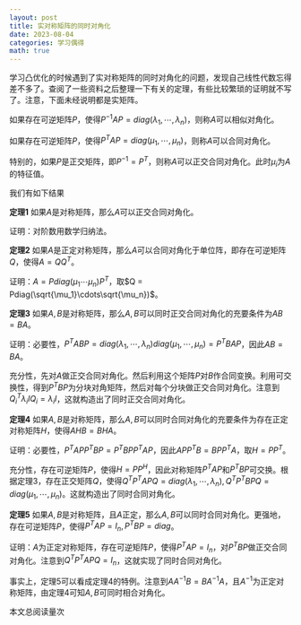 ```yaml
---
layout: post
title: 实对称矩阵的同时对角化
date: 2023-08-04
categories: 学习偶得
math: true
---
```


学习凸优化的时候遇到了实对称矩阵的同时对角化的问题，发现自己线性代数忘得差不多了。查阅了一些资料之后整理一下有关的定理，有些比较繁琐的证明就不写了。注意，下面未经说明都是实矩阵。

如果存在可逆矩阵$P$，使得$P^{-1}AP = diag(\lambda_1,\cdots,\lambda_n)$，则称$A$可以相似对角化。

如果存在可逆矩阵$P$，使得$P^TAP = diag(\mu_1,\cdots,\mu_n)$，则称$A$可以合同对角化。

特别的，如果$P$是正交矩阵，即$P^{-1} = P^T$，则称$A$可以正交合同对角化。此时$\mu_i$为$A$的特征值。

我们有如下结果

**定理1** 如果$A$是对称矩阵，那么$A$可以正交合同对角化。

证明：对阶数用数学归纳法。

**定理2** 如果$A$是正定对称矩阵，那么$A$可以合同对角化于单位阵，即存在可逆矩阵$Q$，使得$A = Q Q^T$。

证明：$A = Pdiag(\mu_1\cdots\mu_n)P^T$，取$Q = Pdiag(\sqrt{\mu_1}\cdots\sqrt{\mu_n})$。

**定理3** 如果$A,B$是对称矩阵，那么$A,B$可以同时正交合同对角化的充要条件为$AB = BA$。

证明：必要性，$P^TABP = diag(\lambda_1,\cdots,\lambda_n)diag(\mu_1,\cdots,\mu_n) = P^TBAP$，因此$AB = BA$。

充分性，先对$A$做正交合同对角化。然后利用这个矩阵$P$对$B$作合同变换。利用可交换性，得到$P^TBP$为分块对角矩阵，然后对每个分块做正交合同对角化。注意到$Q_i^T\lambda_iIQ_i = \lambda_iI$，这就构造出了同时正交合同对角化。

**定理4** 如果$A,B$是对称矩阵，那么$A,B$可以同时合同对角化的充要条件为存在正定对称矩阵$H$，使得$AHB = BHA$。

证明：必要性，$P^TAPP^TBP = P^TBPP^TAP$，因此$APP^TB = BPP^TA$，取$H = PP^T$。

充分性，存在可逆矩阵$P$，使得$H = PP^H$，因此对称矩阵$P^TAP$和$P^TBP$可交换。根据定理3，存在正交矩阵$Q$，使得$Q^TP^TAPQ = diag(\lambda_1,\cdots,\lambda_n),Q^TP^TBPQ = diag(\mu_1,\cdots,\mu_n)$。这就构造出了同时合同对角化。

**定理5** 如果$A,B$是对称矩阵，且$A$正定，那么$A,B$可以同时合同对角化。更强地，存在可逆矩阵$P$，使得$P^TAP = I_n,P^TBP = diag$。

证明：$A$为正定对称矩阵，存在可逆矩阵$P$，使得$P^TAP = I_n$，对$P^TBP$做正交合同对角化。注意到$Q^TP^TAPQ = I_n$，这就实现了同时合同对角化。

事实上，定理5可以看成定理4的特例。注意到$AA^{-1}B = BA^{-1}A$，且$A^{-1}$为正定对称矩阵，由定理4可知$A,B$可同时相合对角化。

<script async src="//busuanzi.ibruce.info/busuanzi/2.3/busuanzi.pure.mini.js">
</script>
<span id="busuanzi_container_page_pv">
  本文总阅读量<span id="busuanzi_value_page_pv"></span>次
</span>